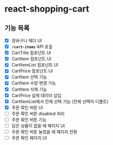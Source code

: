 # react-shopping-cart

## 기능 목록

- [x] 장바구니 헤더 UI
- [x] **`/cart-items`** API 호출
- [x] CartTitle 컴포넌트 UI
- [x] CartItem 컴포넌트 UI
- [x] CartItemList 컴포넌트 UI
- [x] CartPrice 컴포넌트 UI
- [x] CartItem 선택 기능
- [x] CartItem 수량 변경 기능
- [x] CartItem 삭제 기능
- [x] CartPrice 실제 데이터 삽입
- [x] CartItemList에서 전체 선택 기능 (전체 선택이 디폴트)
- [x] 주문 확인 버튼 UI
- [ ] 주문 확인 버튼 disabled 처리
- [ ] 주문 확인 버튼 기능
- [ ] 담은 상품이 없을 때 페이지 UI
- [ ] 주문 확인 버튼 눌렀을 때 페이지 전환
- [ ] 주문 확인 페이지 UI
